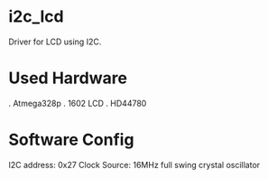 # i2c_lcd
Driver for LCD using I2C.

# Used Hardware
. Atmega328p
. 1602 LCD
. HD44780

# Software Config
I2C address: 0x27
Clock Source: 16MHz full swing crystal oscillator
